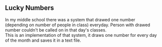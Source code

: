 ## Lucky Numbers

In my middle school there was a system that drawed one number (depending on number of people in class) everyday.
Person with drawed number couldn't be called on in that day's classes.  
This is an implementation of that system, it draws one number for every day of the month and saves it in a text file.
